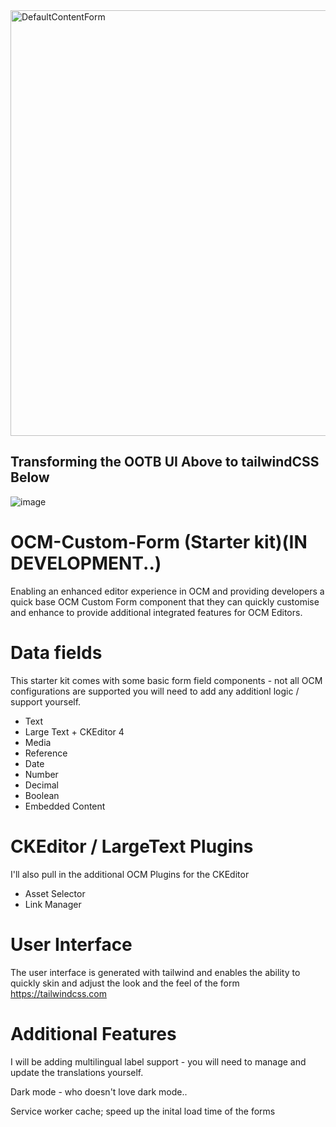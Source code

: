 <img width="681" alt="DefaultContentForm" src="https://user-images.githubusercontent.com/364208/190724683-065d3769-b914-4821-b469-c7cec38ea3de.PNG"> 

## Transforming the OOTB UI Above to tailwindCSS Below

![image](https://user-images.githubusercontent.com/364208/190755093-4af5d190-1d19-4e15-a78c-fc56762fbe61.png)


# OCM-Custom-Form (Starter kit)(IN DEVELOPMENT..)
Enabling an enhanced editor experience in OCM and providing developers a quick base OCM Custom Form component that they can quickly customise and enhance to provide additional integrated features for OCM Editors.

# Data fields
This starter kit comes with some basic form field components - not all OCM configurations are supported you will need to add any additionl logic / support yourself.

- Text
- Large Text +  CKEditor 4
- Media
- Reference
- Date
- Number
- Decimal
- Boolean
- Embedded Content

# CKEditor / LargeText Plugins
I'll also pull in the additional OCM Plugins for the CKEditor

- Asset Selector
- Link Manager

# User Interface
The user interface is generated with tailwind and enables the ability to quickly skin and adjust the look and the feel of the form 
https://tailwindcss.com

# Additional Features

I will be adding multilingual label support - you will need to manage and update the translations yourself. 

Dark mode - who doesn't love dark mode.. 

Service worker cache; speed up the inital load time of the forms




